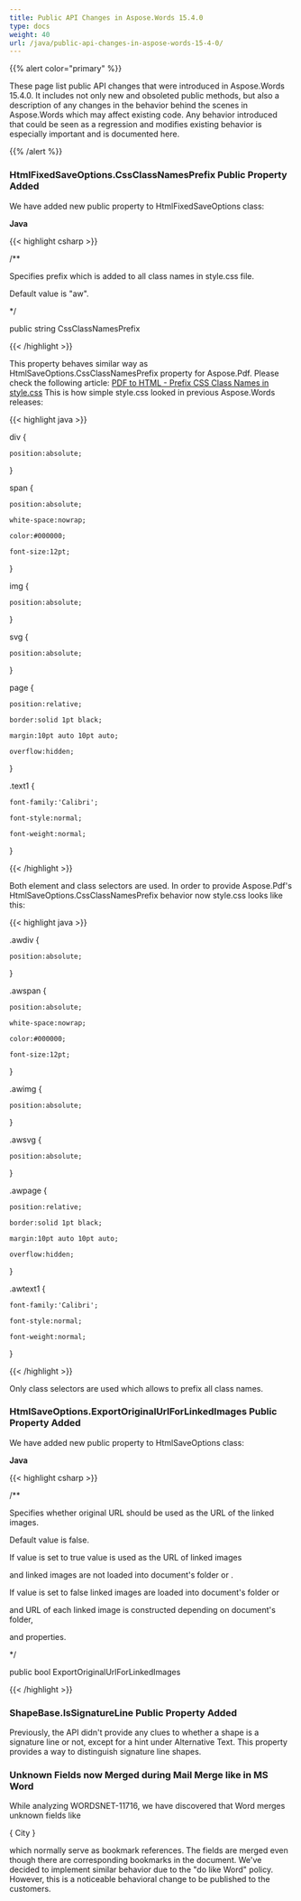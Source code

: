 ```yaml
---
title: Public API Changes in Aspose.Words 15.4.0
type: docs
weight: 40
url: /java/public-api-changes-in-aspose-words-15-4-0/
---
```


{{% alert color="primary" %}} 

These page list public API changes that were introduced in Aspose.Words 15.4.0. It includes not only new and obsoleted public methods, but also a description of any changes in the behavior behind the scenes in Aspose.Words which may affect existing code. Any behavior introduced that could be seen as a regression and modifies existing behavior is especially important and is documented here.

{{% /alert %}} 
### **HtmlFixedSaveOptions.CssClassNamesPrefix Public Property Added**
We have added new public property to HtmlFixedSaveOptions class:

**Java**

{{< highlight csharp >}}

 /**

Specifies prefix which is added to all class names in style.css file.

Default value is <c>"aw"</c>.

*/

public string CssClassNamesPrefix

{{< /highlight >}}

This property behaves similar way as HtmlSaveOptions.CssClassNamesPrefix property for Aspose.Pdf. Please check the following article:
[PDF to HTML - Prefix CSS Class Names in style.css](http://www.aspose.com/docs/display/pdfnet/PDF+to+HTML+-+Prefix+CSS+Class+Names+in+style.css)
This is how simple style.css looked in previous Aspose.Words releases:

{{< highlight java >}}

 div {

    position:absolute;

}

span {

    position:absolute;

    white-space:nowrap;

    color:#000000;

    font-size:12pt;

}

img {

    position:absolute;

}

svg {

    position:absolute;

}

page {

    position:relative;

    border:solid 1pt black;

    margin:10pt auto 10pt auto;

    overflow:hidden;

}

.text1 {

    font-family:'Calibri';

    font-style:normal;

    font-weight:normal;

}

{{< /highlight >}}

Both element and class selectors are used.
In order to provide Aspose.Pdf's HtmlSaveOptions.CssClassNamesPrefix behavior now style.css looks like this:

{{< highlight java >}}

 .awdiv {

    position:absolute;

}

.awspan {

    position:absolute;

    white-space:nowrap;

    color:#000000;

    font-size:12pt;

}

.awimg {

    position:absolute;

}

.awsvg {

    position:absolute;

}

.awpage {

    position:relative;

    border:solid 1pt black;

    margin:10pt auto 10pt auto;

    overflow:hidden;

}

.awtext1 {

    font-family:'Calibri';

    font-style:normal;

    font-weight:normal;

}

{{< /highlight >}}

Only class selectors are used which allows to prefix all class names.
### **HtmlSaveOptions.ExportOriginalUrlForLinkedImages Public Property Added**
We have added new public property to HtmlSaveOptions class:

**Java**

{{< highlight csharp >}}

 /**

Specifies whether original URL should be used as the URL of the linked images.

Default value is <c>false</c>.

<p>If value is set to <c>true</c> <see cref="ImageData.SourceFullName"/> value is used as the URL of linked images

and linked images are not loaded into document's folder or <see cref="HtmlSaveOptions.ImagesFolder"/>.</p>

<p>If value is set to <c>false</c> linked images are loaded into document's folder or <see cref="HtmlSaveOptions.ImagesFolder"/>

and URL of each linked image is constructed depending on document's folder, <see cref="HtmlSaveOptions.ImagesFolder"/>

and <see cref="HtmlSaveOptions.ImagesFolderAlias"/> properties.</p>

*/

public bool ExportOriginalUrlForLinkedImages

{{< /highlight >}}
### **ShapeBase.IsSignatureLine Public Property Added**
Previously, the API didn't provide any clues to whether a shape is a signature line or not, except for a hint under Alternative Text. This property provides a way to distinguish signature line shapes.
### **Unknown Fields now Merged during Mail Merge like in MS Word**
While analyzing WORDSNET-11716, we have discovered that Word merges unknown fields like ﻿﻿

{ City }

which normally serve as bookmark references. The fields are merged even though there are corresponding bookmarks in the document. We've decided to implement similar behavior due to the "do like Word" policy. However, this is a noticeable behavioral change to be published to the customers. 
